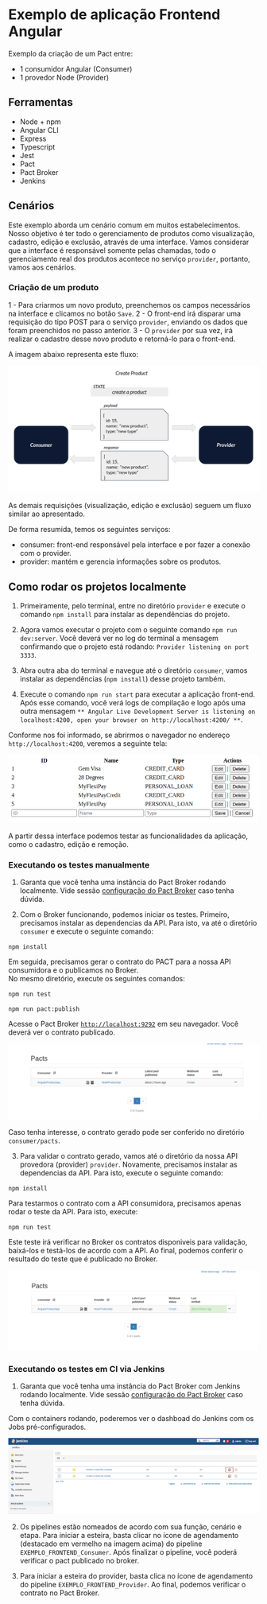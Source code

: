 # Exemplo de aplicação Frontend Angular

Exemplo da criação de um Pact entre:

- 1 consumidor Angular (Consumer)
- 1 provedor Node (Provider)

## Ferramentas

- Node + npm
- Angular CLI
- Express
- Typescript
- Jest
- Pact
- Pact Broker
- Jenkins

## Cenários

Este exemplo aborda um cenário comum em muitos estabelecimentos.
Nosso objetivo é ter todo o gerenciamento de produtos como visualização, cadastro, edição e exclusão, através de uma interface.
Vamos considerar que a interface é responsável somente pelas chamadas, todo o gerenciamento real dos produtos acontece no serviço `provider`, portanto, vamos aos cenários.

### Criação de um produto

1 - Para criarmos um novo produto, preenchemos os campos necessários na interface e clicamos no botão `Save`.
2 - O front-end irá disparar uma requisição do tipo POST para o serviço `provider`, enviando os dados que foram preenchidos no passo anterior.
3 - O `provider` por sua vez, irá realizar o cadastro desse novo produto e retorná-lo para o front-end.
<br>

A imagem abaixo representa este fluxo:

<img src="../../imgs/create-product-front-end.png" alt="new product"/>

As demais requisições (visualização, edição e exclusão) seguem um fluxo similar ao apresentado.

De forma resumida, temos os seguintes serviços:

- consumer: front-end responsável pela interface e por fazer a conexão com o provider.
- provider: mantém e gerencia informações sobre os produtos.

## Como rodar os projetos localmente

1. Primeiramente, pelo terminal, entre no diretório `provider` e execute o comando `npm install` para instalar as dependências do projeto.

2. Agora vamos executar o projeto com o seguinte comando `npm run dev:server`. Você deverá ver no log do terminal a mensagem confirmando que o projeto está rodando: `Provider listening on port 3333`.

3. Abra outra aba do terminal e navegue até o diretório `consumer`, vamos instalar as dependências (`npm install`) desse projeto também.

4. Execute o comando `npm run start` para executar a aplicação front-end. Após esse comando, você verá logs de compilação e logo após uma outra mensagem `** Angular Live Development Server is listening on localhost:4200, open your browser on http://localhost:4200/ **`.

Conforme nos foi informado, se abrirmos o navegador no endereço `http://localhost:4200`, veremos a seguinte tela:

<img src="../../imgs/frontend-image.png" alt="front-end interface"/>

A partir dessa interface podemos testar as funcionalidades da aplicação, como o cadastro, edição e remoção.

### Executando os testes manualmente

1. Garanta que você tenha uma instância do Pact Broker rodando localmente.
   Vide sessão [configuração do Pact Broker](../../../README.md#config-broker) caso tenha dúvida.

2. Com o Broker funcionando, podemos iniciar os testes.
   Primeiro, precisamos instalar as dependencias da API. Para isto, va até o diretório `consumer` e execute o seguinte comando:

```shell
npm install
```

Em seguida, precisamos gerar o contrato do PACT para a nossa API consumidora e o publicamos no Broker. <br>
No mesmo diretório, execute os seguintes comandos:

```shell
npm run test
```

```shell
npm run pact:publish
```

Acesse o Pact Broker [`http://localhost:9292`](http://localhost:9292) em seu navegador. Você deverá ver o contrato publicado.

<img src="../../imgs/frontend-consumer-published.png" alt="new pact contract"/>

Caso tenha interesse, o contrato gerado pode ser conferido no diretório `consumer/pacts`.

3. Para validar o contrato gerado, vamos até o diretório da nossa API provedora (provider) `provider`.
   Novamente, precisamos instalar as dependencias da API. Para isto, execute o seguinte comando:

```shell
npm install
```

Para testarmos o contrato com a API consumidora, precisamos apenas rodar o teste da API.
Para isto, execute:

```shell
npm run test
```

Este teste irá verificar no Broker os contratos disponiveis para validação, baixá-los e testá-los de acordo com a API.
Ao final, podemos conferir o resultado do teste que é publicado no Broker.

![pact contract](../../imgs/pact-verified.png)

### Executando os testes em CI via Jenkins

1. Garanta que você tenha uma instância do Pact Broker com Jenkins rodando localmente.
   Vide sessão [configuração do Pact Broker](../../../README.md#config-broker) caso tenha dúvida.

Com o containers rodando, poderemos ver o dashboad do Jenkins com os Jobs pré-configurados.

![Jenkins Dashboard](../../imgs/jenkins_frontend.png)

2. Os pipelines estão nomeados de acordo com sua função, cenário e etapa.
   Para iniciar a esteira, basta clicar no ícone de agendamento (destacado em vermelho na imagem acima) do pipeline `EXEMPLO_FRONTEND_Consumer`.
   Após finalizar o pipeline, você poderá verificar o pact publicado no broker.

3. Para iniciar a esteira do provider, basta clica no ícone de agendamento do pipeline `EXEMPLO_FRONTEND_Provider`.
   Ao final, podemos verificar o contrato no Pact Broker.
